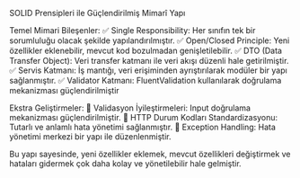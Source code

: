 SOLID Prensipleri ile Güçlendirilmiş Mimarî Yapı

Temel Mimari Bileşenler:
✅ Single Responsibility: Her sınıfın tek bir sorumluluğu olacak şekilde yapılandırılmıştır.
✅ Open/Closed Principle: Yeni özellikler eklenebilir, mevcut kod bozulmadan genişletilebilir.
✅ DTO (Data Transfer Object): Veri transfer katmanı ile veri akışı düzenli hale getirilmiştir.
✅ Servis Katmanı: İş mantığı, veri erişiminden ayrıştırılarak modüler bir yapı sağlanmıştır.
✅ Validator Katmanı: FluentValidation kullanılarak doğrulama mekanizması güçlendirilmiştir

Ekstra Geliştirmeler:
🔹 Validasyon İyileştirmeleri: Input doğrulama mekanizması güçlendirilmiştir.
🔹 HTTP Durum Kodları Standardizasyonu: Tutarlı ve anlamlı hata yönetimi sağlanmıştır.
🔹 Exception Handling: Hata yönetimi merkezi bir yapı ile düzenlenmiştir.

Bu yapı sayesinde, yeni özellikler eklemek, mevcut özellikleri değiştirmek ve hataları gidermek çok daha kolay ve yönetilebilir hale gelmiştir. 